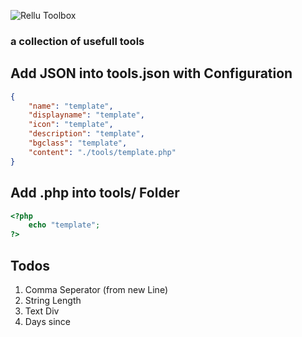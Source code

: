 ![Rellu Toolbox](https://img.relluem94.de/logos/web/rellutoolbox.png)

### a collection of usefull tools

## Add JSON into tools.json with Configuration
```json
{
    "name": "template",
    "displayname": "template",
    "icon": "template",
    "description": "template",
    "bgclass": "template",
    "content": "./tools/template.php"
}
```

## Add <toolname>.php into tools/ Folder
```php
<?php
    echo "template";
?>
```

## Todos

1. Comma Seperator (from new Line)
1. String Length
1. Text Div
1. Days since